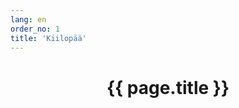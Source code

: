 ```yaml
---
lang: en
order_no: 1
title: 'Kiilopää'
---
```

<header id="{{page.class}}-id" 
   class="hero-unit header-title-on-bw {% if class != "" %} {{page.class}} {% endif %}"
   >
  <div class="bcg sub-page "
     data-center="background-position: 50% 0px;"
     data-top-bottom="background-position: 50% -100px;"
     data-anchor-target="#h1-id"
  >
    <div class="container"
        data-start="opacity: 1"
        data-40-top="opacity: 0"
        data-anchor-target="h1"
    >
      <h1 id="h1-id"> {{ page.title }} </h1>
    </div>
  </div>
</header>

